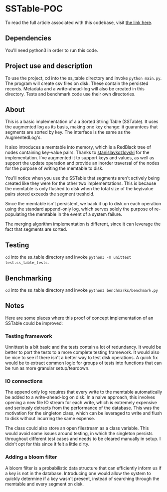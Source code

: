 # SSTable-POC

To read the full article associated with this codebase, visit [the link here](https://www.notion.so/Implementing-a-basic-SSTable-363b7bbd98674291ba80edd1d61d8a0a).

## Dependencies

You'll need python3 in order to run this code.

## Project use and description

To use the project, cd into the ss_table directory and invoke `python main.py`. The program will create csv files on disk. These contain the persisted records. Metadata and a write-ahead-log will also be created in this directory. Tests and benchmark code use their own directories.

## About

This is a basic implementation of a a Sorted String Table (SSTable). It uses the augmented log as its basis, making one key change: it guarantees that segments are sorted by key. The interface is the same as the AugmentedLog's.

It also introduces a memtable into memory, which is a RedBlack tree of nodes containing key-value pairs. Thanks to [stanislavkozlovski](https://github.com/stanislavkozlovski/Red-Black-Tree/blob/master/rb_tree.py) for the implementation. I've augmented it to support keys and values, as well as support the update operation and provide an inorder traversal of the nodes for the purpose of writing the memtable to disk.

You'll notice when you use the SSTable that segments aren't actively being created like they were for the other two implementations. This is because the memtable is only flushed to disk when the total size of the key/value pairs stored exceeds the segment treshold.

Since the memtable isn't persistent, we back it up to disk on each operation using the standard append-only log, which serves solely the purpose of re-populating the memtable in the event of a system failure.

The merging algorithm implementation is different, since it can leverage the fact that segments are sorted.

## Testing

`cd` into the ss_table directory and invoke `python3 -m unittest test.ss_table_tests`.

## Benchmarking

`cd` into the ss_table directory and invoke `python3 benchmarks/benchmark.py`

## Notes

Here are some places where this proof of concept implementation of an SSTable could be improved:

### Testing framework

Unnittest is a bit basic and the tests contain a lot of redundancy. It would be better to port the tests to a more complete testing framework. It would also be nice to see if there isn't a better way to test disk operations. A quick fix would be to extract common logic for groups of tests into functions that can be run as more granular setup/teardown.

### IO connections

The append only log requires that every write to the memtable automatically be added to a write-ahead-log on disk. In a naive approach, this involves opening a new file IO stream for each write, which is extremely expensive and seriously detracts from the performance of the database. This was the motivation for the singleton class, which can be leveraged to write and flush to disk without incurring the same expense.

The class could also store an open filestream as a class variable. This would avoid some issues around testing, in which the singleton persists throughout different test cases and needs to be cleared manually in setup. I didn't opt for this since it felt a little dirty.

### Adding a bloom filter

A bloom filter is a probabilistic data structure that can efficiently inform us if a key is not in the database. Introducing one would allow the system to quickly determine if a key wasn't present, instead of searching through the memtable and every segment on disk.
